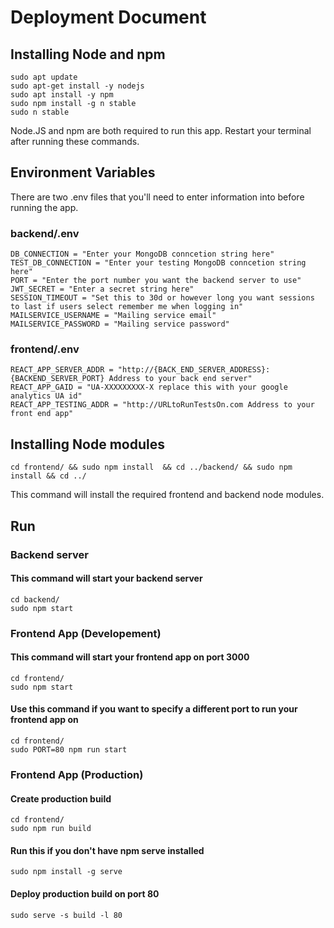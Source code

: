 # Deployment Document

## Installing Node and npm

```
sudo apt update
sudo apt-get install -y nodejs
sudo apt install -y npm
sudo npm install -g n stable
sudo n stable
```

Node.JS and npm are both required to run this app. Restart your terminal after running these commands.

## Environment Variables
There are two .env files that you'll need to enter information into before running the app.

### backend/.env

```
DB_CONNECTION = "Enter your MongoDB conncetion string here"
TEST_DB_CONNECTION = "Enter your testing MongoDB conncetion string here"
PORT = "Enter the port number you want the backend server to use"
JWT_SECRET = "Enter a secret string here"
SESSION_TIMEOUT = "Set this to 30d or however long you want sessions to last if users select remember me when logging in"
MAILSERVICE_USERNAME = "Mailing service email"
MAILSERVICE_PASSWORD = "Mailing service password"
```

### frontend/.env

```
REACT_APP_SERVER_ADDR = "http://{BACK_END_SERVER_ADDRESS}:{BACKEND_SERVER_PORT} Address to your back end server"
REACT_APP_GAID = "UA-XXXXXXXXX-X replace this with your google analytics UA id"
REACT_APP_TESTING_ADDR = "http://URLtoRunTestsOn.com Address to your front end app"
```


## Installing Node modules


```
cd frontend/ && sudo npm install  && cd ../backend/ && sudo npm install && cd ../
```

This command will install the required frontend and backend node modules.

## Run

### Backend server

#### This command will start your backend server

```
cd backend/
sudo npm start
```

### Frontend App (Developement)

#### This command will start your frontend app on port 3000

```
cd frontend/
sudo npm start
```
#### Use this command if you want to specify a different port to run your frontend app on

```
cd frontend/
sudo PORT=80 npm run start
```

### Frontend App (Production)

#### Create production build

```
cd frontend/
sudo npm run build
```

#### Run this if you don't have npm serve installed

```
sudo npm install -g serve
```

#### Deploy production build on port 80

```
sudo serve -s build -l 80
```
